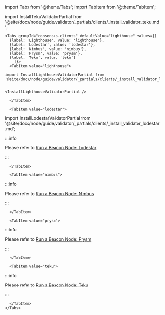 import Tabs from '@theme/Tabs';
import TabItem from '@theme/TabItem';

import InstallTekuValidatorPartial from '@site/docs/node/guide/validator/_partials/clients/_install_validator_teku.md';

```mdx-code-block
<Tabs groupId="consensus-clients" defaultValue="lighthouse" values={[
  {label: 'Lighthouse', value: 'lighthouse'},
  {label: 'Lodestar', value: 'lodestar'},
  {label: 'Nimbus', value: 'nimbus'},
  {label: 'Prysm', value: 'prysm'},
  {label: 'Teku', value: 'teku'}
    ]}>
  <TabItem value="lighthouse">

import InstallLighthouseValidatorPartial from '@site/docs/node/guide/validator/_partials/clients/_install_validator_lighthouse.md';


<InstallLighthouseValidatorPartial />

  </TabItem>

  <TabItem value="lodestar">
```

import InstallLodestarValidatorPartial from '@site/docs/node/guide/validator/_partials/clients/_install_validator_lodestar.md';


:::info


Please refer to [Run a Beacon Node: Lodestar](../../beacon/lodestar.md)


:::

<InstallLodestarValidatorPartial />

```mdx-code-block
  </TabItem>

  <TabItem value="nimbus">
```

:::info

Please refer to [Run a Beacon Node: Nimbus](../../beacon/nimbus.md)

:::

```mdx-code-block
  </TabItem>

  <TabItem value="prysm">
```

:::info

Please refer to [Run a Beacon Node: Prysm](../../beacon/prysm.md)

:::

```mdx-code-block
  </TabItem>

  <TabItem value="teku">
```

:::info

Please refer to [Run a Beacon Node: Teku](../../beacon/teku.md)

:::

<InstallTekuValidatorPartial/>

```mdx-code-block
  </TabItem>
</Tabs>
```